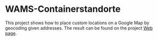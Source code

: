 # WAMS-Containerstandorte

This project shows how to place custom locations on a Google Map by geocoding given addresses. The result can be found on the project <a href="https://stefanproell.github.io/WAMS-Containerstandorte/">Web page</a>.

